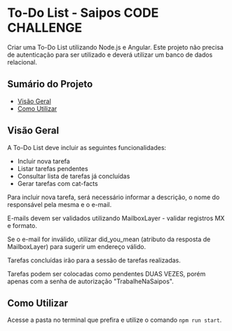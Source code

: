 # To-Do List - Saipos CODE CHALLENGE

Criar uma To-Do List utilizando Node.js e Angular. Este projeto não precisa de autenticação para ser utilizado e deverá utilizar um banco de dados relacional.

## Sumário do Projeto

* [Visão Geral](#visao-geral)
* [Como Utilizar](#como-utilizar)

## Visão Geral
A To-Do List deve incluir as seguintes funcionalidades:

* Incluir nova tarefa
* Listar tarefas pendentes
* Consultar lista de tarefas já concluídas
* Gerar tarefas com cat-facts

Para incluir nova tarefa, será necessário informar a descrição, o nome do responsável pela mesma e o e-mail.

E-mails devem ser validados utilizando MailboxLayer - validar registros MX e formato.

Se o e-mail for inválido, utilizar did_you_mean (atributo da resposta de MailboxLayer) para sugerir um endereço válido.

Tarefas concluídas irão para a sessão de tarefas realizadas.

Tarefas podem ser colocadas como pendentes DUAS VEZES, porém apenas com a senha de autorização "TrabalheNaSaipos".

## Como Utilizar
Acesse a pasta no terminal que prefira e utilize o comando `npm run start`.